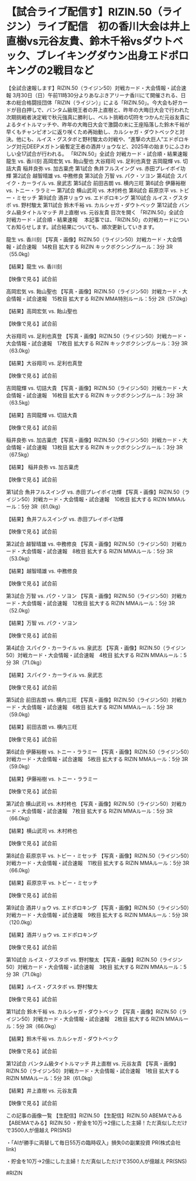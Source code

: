 # 【試合ライブ配信す】RIZIN.50（ライジン）ライブ配信　初の香川大会は井上直樹vs元谷友貴、鈴木千裕vsダウトベック、ブレイキングダウン出身エドポロキングの2戦目など

【全試合速報します】RIZIN.50（ライジン50）対戦カード・大会情報・試合速報
3月30日（日）午前11時30分よりあなぶきアリーナ香川にて開催される、日本の総合格闘技団体「RIZIN（ライジン）」による「RIZIN.50」。今大会も好カードが目白押しで、バンタム級現王者の井上直樹と、昨年の大晦日大会で行われた次期挑戦者決定戦で秋元強真に勝利し、ベルト挑戦の切符をつかんだ元谷友貴によるタイトルマッチや、昨年の大晦日大会で激闘の末に王座陥落した鈴木千裕が早くもチャンピオンに返り咲くため再始動し、カルシャガ・ダウトベックと対決。他にも、ルイス・グスタボと野村駿太の対戦や、“進撃の大巨人”エドポロキング対元DEEPメガトン級暫定王者の酒井リョウなど、2025年の始まりにふさわしい全17試合が行われる。
「RIZIN.50」全試合 対戦カード・試合順・結果速報
龍生 vs. 香川刻
高岡宏気 vs. 飴山聖也
大谷翔司 vs. 足利也真登
吉岡龍輝 vs. 切詰大貴
 稲井良弥 vs. 加古稟虎
第1試合 魚井フルスイング vs. 赤田プレイボイ功輝
第2試合 越智晴雄 vs. 中務修良
第3試合 万智 vs. パク・ソヨン
第4試合 スパイク・カーライル vs. 泉武志
第5試合 前田吉朗 vs. 横内三旺
第6試合 伊藤裕樹 vs. トニー・ララミー
第7試合 横山武司 vs. 木村柊也
第8試合 萩原京平 vs. トビー・ミセッチ
第9試合 酒井リョウ vs. エドポロキング
第10試合 ルイス・グスタボ vs. 野村駿太
第11試合 鈴木千裕 vs. カルシャガ・ダウトベック
第12試合 バンタム級タイトルマッチ 井上直樹 vs. 元谷友貴
目次を開く
「RIZIN.50」全試合 対戦カード・試合順・結果速報
　本記事では、「RIZIN.50」の対戦カードについてお知らせします。試合結果についても、順次更新していきます。

 龍生 vs. 香川刻
【写真・画像】RIZIN.50（ライジン50）対戦カード・大会情報・試合速報　14枚目
拡大する
RIZIN キックボクシングルール：3分 3R（55.0kg）

【結果】龍生 vs. 香川刻

【映像で見る】試合前

 高岡宏気 vs. 飴山聖也
【写真・画像】RIZIN.50（ライジン50）対戦カード・大会情報・試合速報　15枚目
拡大する
RIZIN MMA特別ルール：5分 2R（57.0kg）

【結果】高岡宏気 vs. 飴山聖也

【映像で見る】試合前

大谷翔司 vs. 足利也真登
【写真・画像】RIZIN.50（ライジン50）対戦カード・大会情報・試合速報　17枚目
拡大する
RIZIN キックボクシングルール：3分 3R（63.0kg）

【結果】大谷翔司 vs. 足利也真登

【映像で見る】試合前

 吉岡龍輝 vs. 切詰大貴
【写真・画像】RIZIN.50（ライジン50）対戦カード・大会情報・試合速報　16枚目
拡大する
RIZIN キックボクシングルール：3分 3R（63.5kg）

【結果】吉岡龍輝 vs. 切詰大貴

【映像で見る】試合前

 稲井良弥 vs. 加古稟虎
【写真・画像】RIZIN.50（ライジン50）対戦カード・大会情報・試合速報　13枚目
拡大する
RIZIN キックボクシングルール：3分 3R（67.5kg）

【結果】 稲井良弥 vs. 加古稟虎

【映像で見る】試合前

第1試合 魚井フルスイング vs. 赤田プレイボイ功輝
【写真・画像】RIZIN.50（ライジン50）対戦カード・大会情報・試合速報　10枚目
拡大する
RIZIN MMAルール：5分 3R（61.0kg）

【結果】魚井フルスイング vs. 赤田プレイボイ功輝

【映像で見る】試合前

第2試合 越智晴雄 vs. 中務修良
【写真・画像】RIZIN.50（ライジン50）対戦カード・大会情報・試合速報　8枚目
拡大する
RIZIN MMAルール：5分 3R（53.0kg）

【結果】越智晴雄 vs. 中務修良

【映像で見る】試合前

第3試合 万智 vs. パク・ソヨン
【写真・画像】RIZIN.50（ライジン50）対戦カード・大会情報・試合速報　12枚目
拡大する
RIZIN MMAルール：5分 3R（52.0kg）

【結果】万智 vs. パク・ソヨン

【映像で見る】試合前

第4試合 スパイク・カーライル vs. 泉武志
【写真・画像】RIZIN.50（ライジン50）対戦カード・大会情報・試合速報　4枚目
拡大する
RIZIN MMAルール：5分 3R（71.0kg）

【結果】スパイク・カーライル vs. 泉武志

【映像で見る】試合前

第5試合 前田吉朗 vs. 横内三旺
【写真・画像】RIZIN.50（ライジン50）対戦カード・大会情報・試合速報　6枚目
拡大する
RIZIN MMAルール：5分 3R（59.0kg）

【結果】前田吉朗 vs. 横内三旺

【映像で見る】試合前

第6試合 伊藤裕樹 vs. トニー・ララミー
【写真・画像】RIZIN.50（ライジン50）対戦カード・大会情報・試合速報　5枚目
拡大する
RIZIN MMAルール：5分 3R（59.0kg）

【結果】伊藤裕樹 vs. トニー・ララミー

【映像で見る】試合前

第7試合 横山武司 vs. 木村柊也
【写真・画像】RIZIN.50（ライジン50）対戦カード・大会情報・試合速報　7枚目
拡大する
RIZIN MMAルール：5分 3R（66.0kg）

【結果】横山武司 vs. 木村柊也

【映像で見る】試合前

第8試合 萩原京平 vs. トビー・ミセッチ
【写真・画像】RIZIN.50（ライジン50）対戦カード・大会情報・試合速報　11枚目
拡大する
RIZIN MMAルール：5分 3R（66.0kg）

【結果】萩原京平 vs. トビー・ミセッチ

【映像で見る】試合前

第9試合 酒井リョウ vs. エドポロキング
【写真・画像】RIZIN.50（ライジン50）対戦カード・大会情報・試合速報　9枚目
拡大する
RIZIN MMAルール：5分 3R（120.0kg）

【結果】酒井リョウ vs. エドポロキング

【映像で見る】試合前

第10試合 ルイス・グスタボ vs. 野村駿太
【写真・画像】RIZIN.50（ライジン50）対戦カード・大会情報・試合速報　3枚目
拡大する
RIZIN MMAルール：5分 3R（71.0kg）

【結果】ルイス・グスタボ vs. 野村駿太

【映像で見る】試合前

第11試合 鈴木千裕 vs. カルシャガ・ダウトベック
【写真・画像】RIZIN.50（ライジン50）対戦カード・大会情報・試合速報　2枚目
拡大する
RIZIN MMAルール：5分 3R（66.0kg）

【結果】鈴木千裕 vs. カルシャガ・ダウトベック

【映像で見る】試合前

第12試合 バンタム級タイトルマッチ 井上直樹 vs. 元谷友貴
【写真・画像】RIZIN.50（ライジン50）対戦カード・大会情報・試合速報　1枚目
拡大する
RIZIN MMAルール：5分 3R（61.0kg）

【結果】井上直樹 vs. 元谷友貴

【映像で見る】試合前

この記事の画像一覧
【生配信】RIZIN.50 
【生配信】RIZIN.50
ABEMAでみる
【ABEMAでみる】RIZIN.50
・貯金を10万→2億にした主婦！ただ真似しただけで3500人が億越え
PR(SNS)

・「AIが勝手に両替して毎日55万の臨時収入」損失0の副業投資
PR(株式会社link)

・貯金を10万→2億にした主婦！ただ真似しただけで3500人が億越え
PR(SNS)


#RIZIN